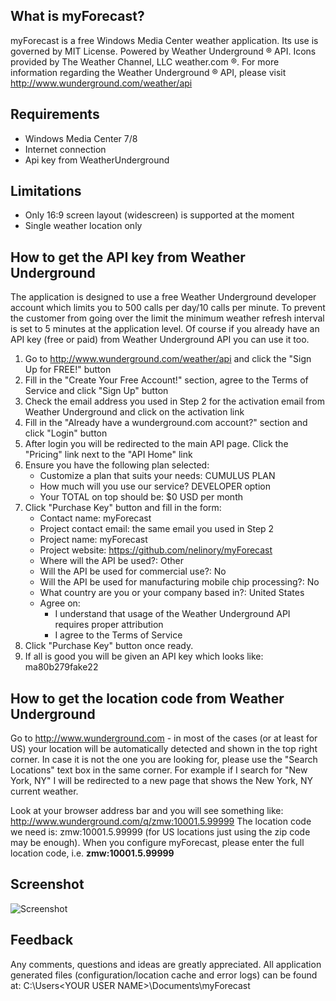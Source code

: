 ## What is myForecast?
myForecast is a free Windows Media Center weather application. Its use is governed by MIT License.
Powered by Weather Underground ® API. Icons provided by The Weather Channel, LLC weather.com ®.
For more information regarding the Weather Underground ® API, please visit http://www.wunderground.com/weather/api

## Requirements
- Windows Media Center 7/8
- Internet connection
- Api key from WeatherUnderground

## Limitations
- Only 16:9 screen layout (widescreen) is supported at the moment
- Single weather location only

## How to get the API key from Weather Underground
The application is designed to use a free Weather Underground developer account which limits you to 500 calls per day/10 calls per minute. To prevent the customer from going over the limit the minimum weather refresh interval is set to 5 minutes at the application level. Of course if you already have an API key (free or paid) from Weather Underground API you can use it too.

1. Go to http://www.wunderground.com/weather/api and click the "Sign Up for FREE!" button
2. Fill in the "Create Your Free Account!" section, agree to the Terms of Service and click "Sign Up" button
3. Check the email address you used in Step 2 for the activation email from Weather Underground and click on the activation link
4. Fill in the "Already have a wunderground.com account?" section and click "Login" button
5. After login you will be redirected to the main API page. Click the "Pricing" link next to the "API Home" link
6. Ensure you have the following plan selected:
	- Customize a plan that suits your needs: CUMULUS PLAN
	- How much will you use our service? DEVELOPER option
	- Your TOTAL on top should be: $0 USD per month
7. Click "Purchase Key" button and fill in the form:
	- Contact name: myForecast
	- Project contact email: the same email you used in Step 2
	- Project name: myForecast
	- Project website: https://github.com/nelinory/myForecast
	- Where will the API be used?: Other
	- Will the API be used for commercial use?: No
	- Will the API be used for manufacturing mobile chip processing?: No
	- What country are you or your company based in?: United States
	- Agree on:
		* I understand that usage of the Weather Underground API requires proper attribution
		* I agree to the Terms of Service
8. Click "Purchase Key" button once ready.
9. If all is good you will be given an API key which looks like: ma80b279fake22

## How to get the location code from Weather Underground
Go to http://www.wunderground.com - in most of the cases (or at least for US) your location will be automatically detected and shown
in the top right corner. In case it is not the one you are looking for, please use the "Search Locations" text box in the same corner.
For example if I search for "New York, NY" I will be redirected to a new page that shows the New York, NY current weather.

Look at your browser address bar and you will see something like: http://www.wunderground.com/q/zmw:10001.5.99999
The location code we need is: zmw:10001.5.99999 (for US locations just using the zip code may be enough).
When you configure myForecast, please enter the full location code, i.e. **zmw:10001.5.99999**

## Screenshot
![Screenshot](https://cloud.githubusercontent.com/assets/15143882/12383750/46d5703c-bd6f-11e5-8e62-556b7b064283.jpg)

## Feedback
Any comments, questions and ideas are greatly appreciated.
All application generated files (configuration/location cache and error logs) can be found at: C:\Users\<YOUR USER NAME>\Documents\myForecast
